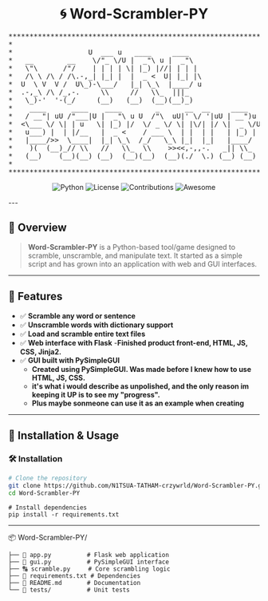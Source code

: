 <div align="center">

  # 🌀 Word-Scrambler-PY 

<pre>
*******************************************************************************************
*                                                                                         *
*                  U  ___ u   ____     ____                                               *
*   __        __    \/"_ \/U |  _"\ u |  _"\                                              *
*   \"\      /"/    | | | | \| |_) |//| | | |                                             *
*   /\ \ /\ / /\.-,_| |_| |  |  _ <  U| |_| |\                                            *
*  U  \ V  V /  U\_)-\___/   |_| \_\  |____/ u                                            *
*  .-,_\ /\ /_,-.     \\     //   \\_  |||_                                               *
*   \_)-'  '-(_/     (__)   (__)  (__)(__)_)                                              *
*    ____      ____    ____        _      __  __     ____     _     U _____ u   ____      *
*   / __"| uU /"___|U |  _"\ u U  /"\  uU|' \/ '|uU | __")u  |"|    \| ___"|/U |  _"\ u   *
*  <\___ \/ \| | u   \| |_) |/  \/ _ \/ \| |\/| |/ \|  _ \/U | | u   |  _|"   \| |_) |/   *
*   u___) |  | |/__   |  _ <    / ___ \  | |  | |   | |_) | \| |/__  | |___    |  _ <     *
*   |____/>>  \____|  |_| \_\  /_/   \_\ |_|  |_|   |____/   |_____| |_____|   |_| \_\    *
*    )(  (__)_// \\   //   \\_  \\    >><<,-,,-.   _|| \\_   //  \\  <<   >>   //   \\_   *
*   (__)    (__)(__) (__)  (__)(__)  (__)(./  \.) (__) (__) (_")("_)(__) (__) (__)  (__)  *
*                                                                                         *
*******************************************************************************************
</pre>

![Python](https://img.shields.io/badge/Python-3.x-blue?style=for-the-badge)
![License](https://img.shields.io/badge/License-MIT-green?style=for-the-badge)
![Contributions](https://img.shields.io/badge/Contributions-Welcome-brightgreen?style=for-the-badge)
![Awesome](https://img.shields.io/badge/Awesome-100%25-purple?style=for-the-badge)

</div>
---

## 📌 Overview

> **Word-Scrambler-PY** is a Python-based tool/game designed to scramble, unscramble, and manipulate text. It started as a simple script and has grown into an application with web and GUI interfaces.

---

## 🌟 Features

- ✅ **Scramble any word or sentence**
- ✅ **Unscramble words with dictionary support**
- ✅ **Load and scramble entire text files**
- ✅ **Web interface with Flask**
  -**Finished product front-end, HTML, JS, CSS, Jinja2.**
- ✅ **GUI built with PySimpleGUI**
  - **Created using PySimpleGUI. Was made before I knew how to use HTML, JS, CSS.**  
  - **it's what i would describe as unpolished, and the only reason im keeping it UP is to see my "progress".**  
  - **Plus maybe sonmeone can use it as an example when creating** 
---

## 🚀 Installation & Usage

### 🛠 Installation
```bash
# Clone the repository
git clone https://github.com/N1TSUA-TATHAM-crzywrld/Word-Scrambler-PY.git
cd Word-Scrambler-PY
```
```
# Install dependencies
pip install -r requirements.txt
```
---

📦 Word-Scrambler-PY/
```
├── 📂 app.py          # Flask web application  
├── 🎨 gui.py          # PySimpleGUI interface  
├── 🔠 scramble.py     # Core scrambling logic  
├── 📜 requirements.txt # Dependencies  
├── 📖 README.md       # Documentation  
└── 🧪 tests/          # Unit tests   
```
